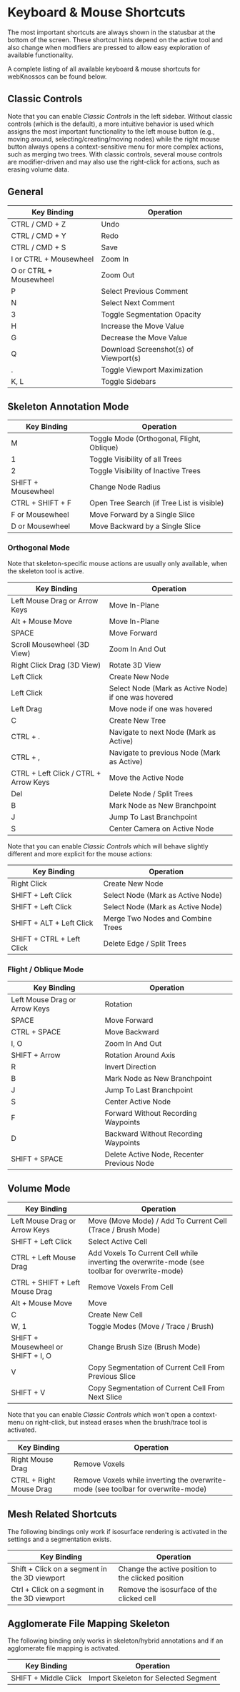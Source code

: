 # Keyboard & Mouse Shortcuts

The most important shortcuts are always shown in the statusbar at the bottom of the screen.
These shortcut hints depend on the active tool and also change when modifiers are pressed to allow easy exploration of available functionality.

A complete listing of all available keyboard & mouse shortcuts for webKnossos can be found below.

## Classic Controls

Note that you can enable *Classic Controls* in the left sidebar.
Without classic controls (which is the default), a more intuitive behavior is used which assigns the most important functionality to the left mouse button (e.g., moving around, selecting/creating/moving nodes) while the right mouse button always opens a context-sensitive menu for more complex actions, such as merging two trees.
With classic controls, several mouse controls are modifier-driven and may also use the right-click for actions, such as erasing volume data.

## General

| Key Binding                   | Operation                                   |
| ----------------------------- | ------------------------------------------- |
| CTRL / CMD + Z                | Undo                                        |
| CTRL / CMD + Y                | Redo                                        |
| CTRL / CMD + S                | Save                                        |
| I or CTRL + Mousewheel        | Zoom In                                     |
| O or CTRL + Mousewheel        | Zoom Out                                    |
| P                             | Select Previous Comment                     |
| N                             | Select Next Comment                         |
| 3                             | Toggle Segmentation Opacity                 |
| H                             | Increase the Move Value                     |
| G                             | Decrease the Move Value                     |
| Q                             | Download Screenshot(s) of Viewport(s)       |
| .                             | Toggle Viewport Maximization                |
| K, L                          | Toggle Sidebars                             |

## Skeleton Annotation Mode

| Key Binding                   | Operation                                   |
| ----------------------------- | ------------------------------------------- |
| M                             | Toggle Mode (Orthogonal, Flight, Oblique)   |
| 1                             | Toggle Visibility of all Trees              |
| 2                             | Toggle Visibility of Inactive Trees         |
| SHIFT + Mousewheel            | Change Node Radius                          |
| CTRL + SHIFT + F              | Open Tree Search (if Tree List is visible)  |
| F or Mousewheel               | Move Forward by a Single Slice              |
| D or Mousewheel               | Move Backward by a Single Slice             |

### Orthogonal Mode

Note that skeleton-specific mouse actions are usually only available, when the skeleton tool is active.

| Key Binding                           | Operation                                   |
| ------------------------------------- | ------------------------------------------- |
| Left Mouse Drag or Arrow Keys         | Move In-Plane                               |
| Alt + Mouse Move                      | Move In-Plane                               |
| SPACE                                 | Move Forward                                |
| Scroll Mousewheel (3D View)           | Zoom In And Out                             |
| Right Click Drag (3D View)            | Rotate 3D View                              |
| Left Click                            | Create New Node                             |
| Left Click                            | Select Node (Mark as Active Node) if one was hovered  |
| Left Drag                             | Move node if one was hovered                |
| C                                     | Create New Tree                             |
| CTRL + .                              | Navigate to next Node (Mark as Active)|
| CTRL + ,                              | Navigate to previous Node (Mark as Active) |
| CTRL + Left Click / CTRL + Arrow Keys | Move the Active Node                        |
| Del                           | Delete Node / Split Trees                           |
| B                             | Mark Node as New Branchpoint                        |
| J                             | Jump To Last Branchpoint                            |
| S                             | Center Camera on Active Node                        |


Note that you can enable *Classic Controls* which will behave slightly different and more explicit for the mouse actions:

| Key Binding                   | Operation                           |
| ----------------------------- | -------------                       |
| Right Click                   | Create New Node                     |
| SHIFT + Left Click            | Select Node (Mark as Active Node)   |
| SHIFT + Left Click            | Select Node (Mark as Active Node)   |
| SHIFT + ALT + Left Click      | Merge Two Nodes and Combine Trees   |
| SHIFT + CTRL + Left Click     | Delete Edge / Split Trees           |


### Flight / Oblique Mode

| Key Binding                   | Operation                                  |
| ----------------------------- | ------------------------------------------ |
| Left Mouse Drag or Arrow Keys | Rotation                                   |
| SPACE                         | Move Forward                               |
| CTRL + SPACE                  | Move Backward                              |
| I, O                          | Zoom In And Out                            |
| SHIFT + Arrow                 | Rotation Around Axis                       |
| R                             | Invert Direction                           |
| B                             | Mark Node as New Branchpoint               |
| J                             | Jump To Last Branchpoint                   |
| S                             | Center Active Node                         |
| F                             | Forward Without Recording Waypoints        |
| D                             | Backward Without Recording Waypoints       |
| SHIFT + SPACE                 | Delete Active Node, Recenter Previous Node |


## Volume Mode

| Key Binding                       | Operation                                                   |
| --------------------------------- | ----------------------------------------------------------- |
| Left Mouse Drag or Arrow Keys     | Move (Move Mode) / Add To Current Cell (Trace / Brush Mode) |
| SHIFT + Left Click                | Select Active Cell                                          |
| CTRL + Left Mouse Drag            | Add Voxels To Current Cell while inverting the overwrite-mode (see toolbar for overwrite-mode) |
| CTRL + SHIFT + Left Mouse Drag    | Remove Voxels From Cell                                     |
| Alt + Mouse Move                  | Move                                                        |
| C                                 | Create New Cell                                             |
| W, 1                              | Toggle Modes (Move / Trace / Brush)                         |
| SHIFT + Mousewheel or SHIFT + I, O | Change Brush Size (Brush Mode)                             |
| V                                 | Copy Segmentation of Current Cell From Previous Slice       |
| SHIFT + V                         | Copy Segmentation of Current Cell From Next Slice           |

Note that you can enable *Classic Controls* which won't open a context-menu on right-click, but instead erases when the brush/trace tool is activated.

| Key Binding                       | Operation                                                   |
| --------------------------------- | ----------------------------------------------------------- |
| Right Mouse Drag                  | Remove Voxels                                               |
| CTRL + Right Mouse Drag           | Remove Voxels while inverting the overwrite-mode (see toolbar for overwrite-mode) |

## Mesh Related Shortcuts

The following bindings only work if isosurface rendering is activated in the settings and a segmentation exists.

| Key Binding                                            | Operation                                                   |
| ------------------------------------------------------ | ----------------------------------------------------------- |
| Shift + Click on a segment in the 3D viewport          | Change the active position to the clicked position          |
| Ctrl + Click on a segment in the 3D viewport           | Remove the isosurface of the clicked cell                   |

## Agglomerate File Mapping Skeleton

The following binding only works in skeleton/hybrid annotations and if an agglomerate file mapping is activated.

| Key Binding                     | Operation                                 |
| ------------------------------- | ----------------------------------------- |
| SHIFT + Middle Click            | Import Skeleton for Selected Segment      |
